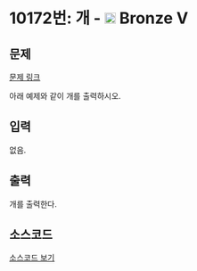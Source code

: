 # 10172번: 개 - <img src="https://static.solved.ac/tier_small/1.svg" style="height:20px" /> Bronze V

<!-- performance -->

<!-- 문제 제출 후 깃허브에 푸시를 했을 때 제출한 코드의 성능이 입력될 공간입니다.-->

<!-- end -->

## 문제

[문제 링크](https://boj.kr/10172)

<p>아래 예제와 같이 개를 출력하시오.</p>

## 입력

<p>없음.</p>

## 출력

<p>개를 출력한다.</p>

## 소스코드

[소스코드 보기](개.js)